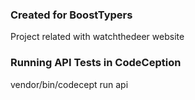 ### Created for BoostTypers
Project related with watchthedeer website

### Running API Tests in CodeCeption
vendor/bin/codecept run api